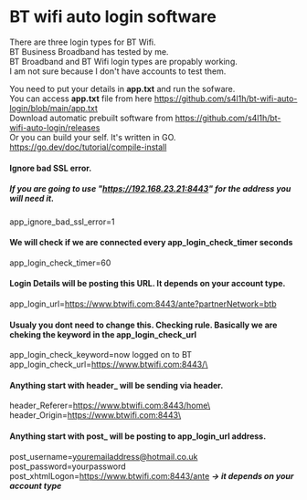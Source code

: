 # BT wifi auto login software

There are three login types for BT Wifi.\
BT Business Broadband has tested by me.\
BT Broadband and BT Wifi login types are propably working.\
I am not sure because I don't have accounts to test them.

You need to put your details in **app.txt** and run the sofware.\
You can access **app.txt** file from here https://github.com/s4l1h/bt-wifi-auto-login/blob/main/app.txt \
Download automatic prebuilt software from https://github.com/s4l1h/bt-wifi-auto-login/releases \
Or you can build your self. It's written in GO. https://go.dev/doc/tutorial/compile-install

#### Ignore bad SSL error.
##### If you are going to use "https://192.168.23.21:8443" for the address you will need it.
app_ignore_bad_ssl_error=1

#### We will check if we are connected every app_login_check_timer seconds
app_login_check_timer=60

#### Login Details will be posting this URL. It depends on your account type.
app_login_url=https://www.btwifi.com:8443/ante?partnerNetwork=btb

#### Usualy you dont need to change this. Checking rule. Basically we are cheking the keyword in the app_login_check_url 
app_login_check_keyword=now logged on to BT\
app_login_check_url=https://www.btwifi.com:8443/\

#### Anything start with header_ will be sending via header.
header_Referer=https://www.btwifi.com:8443/home\
header_Origin=https://www.btwifi.com:8443\

#### Anything start with post_ will be posting to app_login_url address.
post_username=youremailaddress@hotmail.co.uk\
post_password=yourpassword\
post_xhtmlLogon=https://www.btwifi.com:8443/ante ***-> it depends on your account type***
